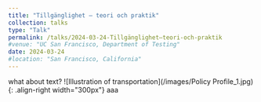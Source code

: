 ```yaml
---
title: "Tillgänglighet – teori och praktik"
collection: talks
type: "Talk"
permalink: /talks/2024-03-24-Tillgänglighet–teori-och-praktik
#venue: "UC San Francisco, Department of Testing"
date: 2024-03-24
#location: "San Francisco, California"
---
```




what about text?
![Illustration of transportation](/images/Policy Profile_1.jpg){: .align-right width="300px"}
aaa
